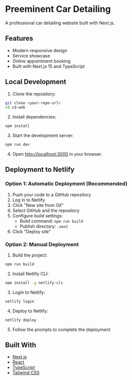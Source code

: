 # Preeminent Car Detailing

A professional car detailing website built with Next.js.

## Features

- Modern responsive design
- Service showcase
- Online appointment booking
- Built with Next.js 15 and TypeScript

## Local Development

1. Clone the repository:
```bash
git clone <your-repo-url>
cd cd-web
```

2. Install dependencies:
```bash
npm install
```

3. Start the development server:
```bash
npm run dev
```

4. Open [http://localhost:3000](http://localhost:3000) in your browser.

## Deployment to Netlify

### Option 1: Automatic Deployment (Recommended)

1. Push your code to a GitHub repository
2. Log in to Netlify
3. Click "New site from Git"
4. Select GitHub and the repository
5. Configure build settings:
   - Build command: `npm run build`
   - Publish directory: `.next`
6. Click "Deploy site"

### Option 2: Manual Deployment

1. Build the project:
```bash
npm run build
```

2. Install Netlify CLI:
```bash
npm install -g netlify-cli
```

3. Login to Netlify:
```bash
netlify login
```

4. Deploy to Netlify:
```bash
netlify deploy
```

5. Follow the prompts to complete the deployment

## Built With

- [Next.js](https://nextjs.org/)
- [React](https://reactjs.org/)
- [TypeScript](https://www.typescriptlang.org/)
- [Tailwind CSS](https://tailwindcss.com/)
